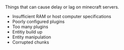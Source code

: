 Things that can cause delay or lag on minecraft servers. 

- Insufficient RAM or host computer specifications
- Poorly configured plugins 
- Too many plugins 
- Entitiy build up 
- Entity manipulation 
- Corrupted chunks 

